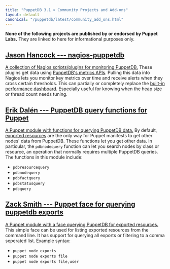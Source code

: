 ```yaml
---
title: "PuppetDB 3.1 » Community Projects and Add-ons"
layout: default
canonical: "/puppetdb/latest/community_add_ons.html"
---
```



**None of the following projects are published by or endorsed by Puppet Labs.** They are linked to here for informational purposes only.

[nagios]: https://github.com/jasonhancock/nagios-puppetdb
[dashboard]: ./maintain_and_tune.html#monitor-the-performance-dashboard
[query]: https://github.com/dalen/puppet-puppetdbquery
[exports]: http://forge.puppetlabs.com/zack/exports
[exported]: /puppet/latest/reference/lang_exported.html

[Jason Hancock --- nagios-puppetdb][nagios]
-----

[A collection of Nagios scripts/plugins for monitoring PuppetDB.][nagios] These plugins get data using [PuppetDB's metrics APIs](./api/query/v1/metrics.html). Pulling this data into Nagios lets you monitor key metrics over time and receive alerts when they cross certain thresholds. This can partially or completely replace the [built-in performance dashboard][dashboard]. Especially useful for knowing when the heap size or thread count needs tuning.


[Erik Dalén --- PuppetDB query functions for Puppet][query]
-----

[A Puppet module with functions for querying PuppetDB data.][query] By default, [exported resources][exported] are the only way for Puppet manifests to get other nodes' data from PuppetDB. These functions let you get other data. In particular, the `pdbnodequery` function can let you search nodes by class or resource, an operation that normally requires multiple PuppetDB queries. The functions in this module include:

* `pdbresourcequery`
* `pdbnodequery`
* `pdbfactquery`
* `pdbstatusquery`
* `pdbquery`

[Zack Smith --- Puppet face for querying puppetdb exports][exports]
-----

[A Puppet module with a face querying PuppetDB for exported resources.][exports] This simple face can be used for listing exported resources from the command line. It has support for querying all exports or filtering to a comma seperated list. Example syntax:

* `puppet node exports`
* `puppet node exports file`
* `puppet node exports file,user`

